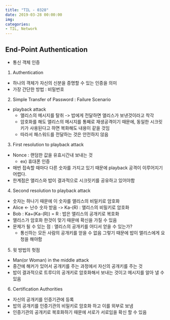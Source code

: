 ```yaml
---
title: "TIL - 0328"
date: 2019-03-28 00:00:00
img:
categories:
- TIL, Network
---
```


## End-Point Authentication
- 통신 객체 인증

1. Authentication
- 하나의 객체가 자신의 신분을 증명할 수 있는 인증을 의미
- 가장 간단한 방법 : 비밀번호

2. Simple Transfer of Password : Failure Scenario
- playback attack
  - 앨리스의 메시지를 탈취 -> 밥에게 전달하면 앨리스가 보낸것이라고 착각
  - 암호화를 해도 앨리스의 메시지를 통째로 재생공격이기 때문에, 동일한 시크릿키가 사용된다고 하면 복화해도 내용이 같을 것임
  - 따라서 패스워드를 전달하는 것은 안전하지 않음

3. First resolution to playback attack
- Nonce : 랜덤한 값을 유효시간내 보내는 것
  - ex) 휴대폰 인증
- 매번 접속할 때마다 다른 숫자를 가지고 있기 때문에 playback 공격이 이루어지기 어렵다.
- 한계점은 앨리스와 밥이 결과적으로 시크릿키를 공유하고 있어야함

4. Second resolution to playback attack
- 숫자는 하나기 때문에 이 숫자를 앨리스의 비밀키로 암호화
- Alice <- 난수 숫자 받음 -> Ka-(R) : 앨리스의 비밀키로 암호화
- Bob : Ka+(Ka-(R)) = R : 밥은 앨리스의 공개키로 복호화
- 앨리스가 암호화 한것이 맞기 때문에 확신을 가질 수 있음
- 문제가 될 수 있는 점 : 앨리스의 공개키를 어디서 얻을 수 있는가?
    - 통신하는 모든 사람의 공개키를 얻을 수 없음 그렇기 때문에 밥이 앨리스에게 요청을 해야함

5. 윗 방법의 헛점
- Man(or Woman) in the middle attack
- 중간에 해커가 있어서 공개키를 주는 과정에서 자신의 공개키를 주는 것
- 밥이 결과적으로 트루디의 공개키로 암호화해서 보내는 것이고 메시지를 알아 낼 수 있음

6. Certification Authorities
- 자신의 공개키를 인증기관에 등록
- 밥의 공개키를 인증기관의 비밀키로 암호화 하고 이를 외부로 보냄
- 인증기관의 공개키로 복호화하기 때문에 서로가 서로임을 확신 할 수 있음
